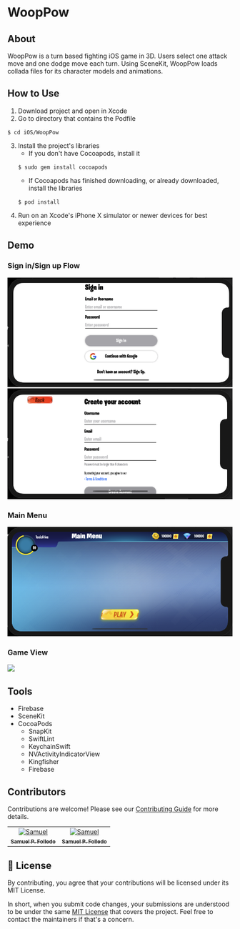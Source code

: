 # WoopPow

## About
WoopPow is a turn based fighting iOS game in 3D. Users select one attack move and one dodge move each turn. Using SceneKit, WoopPow loads collada files for its character models and animations. 

## How to Use
1. Download project and open in Xcode
2. Go to directory that contains the Podfile
```
$ cd iOS/WoopPow
```
3. Install the project's libraries
    - If you don't have Cocoapods, install it
    ```
    $ sudo gem install cocoapods
    ```
    - If Cocoapods has finished downloading, or already downloaded, install the libraries
    ```
    $ pod install
    ```
4. Run on an Xcode's iPhone X simulator or newer devices for best experience

## Demo
### Sign in/Sign up Flow
![](static/SignIn.png)
![](static/SignUp.png)
### Main Menu
![](static/MainMenu.png)
### Game View
![](static/wooppow.gif)

## Tools
* Firebase
* SceneKit
* CocoaPods
    * SnapKit
    * SwiftLint
    * KeychainSwift
    * NVActivityIndicatorView
    * Kingfisher
    * Firebase
## Contributors

Contributions are welcome! Please see our [Contributing Guide](https://github.com/SamuelFolledo/WoopPow) for more details.

<table>
  <tr>
      <td align="center"><a href="https://github.com/SamuelFolledo"><img src="https://avatars3.githubusercontent.com/u/30268383?s=460&v=4" width="75px;" alt=Samuel P. Folledo/><br /><sub><b>Samuel P. Folledo</b></sub></a><br/></td>
        <td align="center"><a href="https://github.com/markk628"><img src="https://avatars3.githubusercontent.com/u/54289533?s=100&v=4" width="75px;" alt=Samuel P. Folledo/><br /><sub><b>Samuel P. Folledo</b></sub></a><br/></td>
      </tr>  
</table>

## 📝 License

By contributing, you agree that your contributions will be licensed under its MIT License.

In short, when you submit code changes, your submissions are understood to be under the same [MIT License](LICENSE) that covers the project. Feel free to contact the maintainers if that's a concern.
